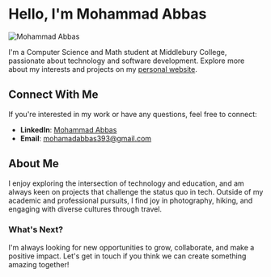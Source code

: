 # Hello, I'm Mohammad Abbas

![Mohammad Abbas](https://drive.google.com/uc?export=view&id=10sRc2OBvElPP9nH16xxo_p1i3Yi_deM)

I'm a Computer Science and Math student at Middlebury College, passionate about technology and software development. Explore more about my interests and projects on my [personal website](https://mohammadabbas393.vercel.app/).

## Connect With Me

If you're interested in my work or have any questions, feel free to connect:

- **LinkedIn**: [Mohammad Abbas](https://www.linkedin.com/in/mohammadabbas1594/)
- **Email**: [mohamadabbas393@gmail.com](mailto:mohamadabbas393@gmail.com)

## About Me

I enjoy exploring the intersection of technology and education, and am always keen on projects that challenge the status quo in tech. Outside of my academic and professional pursuits, I find joy in photography, hiking, and engaging with diverse cultures through travel.

### What's Next?

I'm always looking for new opportunities to grow, collaborate, and make a positive impact. Let's get in touch if you think we can create something amazing together!
